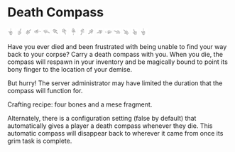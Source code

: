 # Death Compass

![](./textures/death_compass_16_0.png) ![](./textures/death_compass_16_1.png) ![](./textures/death_compass_16_2.png) ![](./textures/death_compass_16_4.png) ![](./textures/death_compass_16_5.png) ![](./textures/death_compass_16_6.png) ![](./textures/death_compass_16_7.png) ![](./textures/death_compass_16_8.png) ![](./textures/death_compass_16_9.png) ![](./textures/death_compass_16_10.png) ![](./textures/death_compass_16_11.png) ![](./textures/death_compass_16_12.png) ![](./textures/death_compass_16_13.png) ![](./textures/death_compass_16_14.png) ![](./textures/death_compass_16_15.png) ![](./textures/death_compass_16_0.png)

Have you ever died and been frustrated with being unable to find your way back to your corpse? Carry a death compass with you. When you die, the compass will respawn in your inventory and be magically bound to point its bony finger to the location of your demise.

But hurry! The server administrator may have limited the duration that the compass will function for.

Crafting recipe: four bones and a mese fragment.

Alternately, there is a configuration setting (false by default) that automatically gives a player a death compass whenever they die. This automatic compass will disappear back to wherever it came from once its grim task is complete.